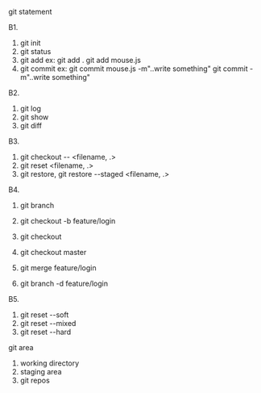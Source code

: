 git statement

B1. 
1. git init
2. git status
3. git add 
	ex: 
		git add .
		git add mouse.js
4. git commit
	ex: 
		git commit mouse.js -m"..write something"
		git commit -m"..write something"

B2.
1. git log
2. git show <id>
3. git diff

B3.
1. git checkout -- <filename, .>
2. git reset <filename, .>
3. git restore, git restore --staged <filename, .>

B4. 
1. git branch
2. git checkout -b feature/login
3. git checkout

1. git checkout master
2. git merge feature/login
3. git branch -d feature/login

B5.
1. git reset --soft
2. git reset --mixed
3. git reset --hard

git area 

1. working directory
2. staging area
3. git repos
